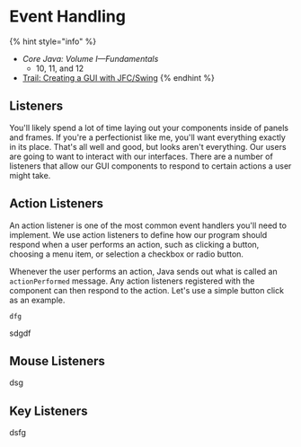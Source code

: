 # Event Handling

{% hint style="info" %}
* _Core Java: Volume I—Fundamentals_
  * 10, 11, and 12
* [Trail: Creating a GUI with JFC/Swing](https://docs.oracle.com/javase/tutorial/uiswing/index.html)
{% endhint %}

## Listeners

You'll likely spend a lot of time laying out your components inside of panels and frames. If you're a perfectionist like me, you'll want everything exactly in its place. That's all well and good, but looks aren't everything. Our users are going to want to interact with our interfaces. There are a number of listeners that allow our GUI components to respond to certain actions a user might take.

## Action Listeners

An action listener is one of the most common event handlers you'll need to implement. We use action listeners to define how our program should respond when a user performs an action, such as clicking a button, choosing a menu item, or selection a checkbox or radio button.

Whenever the user performs an action, Java sends out what is called an `actionPerformed` message. Any action listeners registered with the component can then respond to the action. Let's use a simple button click as an example.

```text
dfg
```

sdgdf

## Mouse Listeners

dsg

## Key Listeners

dsfg

